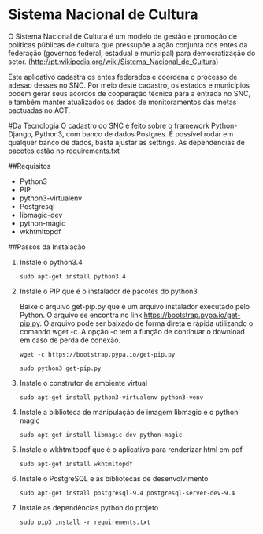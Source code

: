 # Sistema Nacional de Cultura
O Sistema Nacional de Cultura é um modelo de gestão e promoção de políticas públicas de cultura que pressupõe a ação conjunta dos entes da federação (governos federal, estadual e municipal) para democratização do setor. (http://pt.wikipedia.org/wiki/Sistema_Nacional_de_Cultura)

Este aplicativo cadastra os entes federados e coordena o processo de adesao desses no SNC. Por meio deste cadastro, os estados e municípios podem gerar seus acordos de cooperação técnica para a entrada no SNC, e também manter atualizados os dados de monitoramentos das metas pactuadas no ACT.

#Da Tecnologia
O cadastro do SNC é feito sobre o framework Python-Django, Python3, com banco de dados Postgres. É possível rodar em qualquer banco de dados, basta ajustar as settings.
As dependencias de pacotes estão no requirements.txt


##Requisitos

* Python3
* PIP
* python3-virtualenv
* Postgresql
* libmagic-dev
* python-magic
* wkhtmltopdf

##Passos da Instalação

1. Instale o python3.4
    ```
    sudo apt-get install python3.4
    ```

2. Instale o PIP que é o instalador de pacotes do python3

    Baixe o arquivo get-pip.py que é um arquivo instalador executado pelo Python. O arquivo se encontra no link https://bootstrap.pypa.io/get-pip.py. 
O arquivo pode ser baixado de forma direta e rápida utilizando o comando wget -c. A opção -c tem a função de continuar o download em caso de perda de conexão.

    ```
    wget -c https://bootstrap.pypa.io/get-pip.py

    sudo python3 get-pip.py
    ```

3. Instale o construtor de ambiente virtual
    ```
    sudo apt-get install python3-virtualenv python3-venv
    ```

4. Instale a biblioteca de manipulação de imagem libmagic e o python magic
    ```
    sudo apt-get install libmagic-dev python-magic
    ```

5. Instale o wkhtmltopdf que é o aplicativo para renderizar html em pdf 
    ```
    sudo apt-get install wkhtmltopdf
    ```

6. Instale o PostgreSQL e as bibliotecas de desenvolvimento
    ```
    sudo apt-get install postgresql-9.4 postgresql-server-dev-9.4
 
    ```    

7. Instale as dependências python do projeto
    ```
    sudo pip3 install -r requirements.txt

    ```
